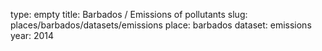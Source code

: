 type: empty
title: Barbados / Emissions of pollutants
slug: places/barbados/datasets/emissions
place: barbados
dataset: emissions
year: 2014
